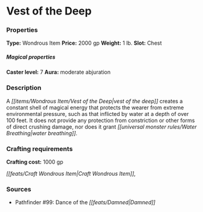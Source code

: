 ﻿---
Title: "Vest of the Deep"
Type: "Wondrous Item"
Price: "2000 gp"
Weight: "1 lb."
Slot: "Chest"
Caster level: "7"
Aura: "moderate abjuration"
Description: |
  "A _vest of the deep_ creates a constant shell of magical energy that protects the wearer from extreme environmental pressure, such as that inflicted by water at a depth of over 100 feet. It does not provide any protection from constriction or other forms of direct crushing damage, nor does it grant water breathing."
Crafting cost: "1000 gp"
Sources: "['Pathfinder #99: Dance of the Damned']"
---

# Vest of the Deep

### Properties

**Type:** Wondrous Item **Price:** 2000 gp **Weight:** 1 lb. **Slot:** Chest

##### Magical properties

**Caster level:** 7 **Aura:** moderate abjuration

### Description

A _[[items/Wondrous Item/Vest of the Deep|vest of the deep]]_ creates a constant shell of magical energy that protects the wearer from extreme environmental pressure, such as that inflicted by water at a depth of over 100 feet. It does not provide any protection from constriction or other forms of direct crushing damage, nor does it grant _[[universal monster rules/Water Breathing|water breathing]]_.

### Crafting requirements

**Crafting cost:** 1000 gp

_[[feats/Craft Wondrous Item|Craft Wondrous Item]]_,

### Sources

* Pathfinder #99: Dance of the _[[feats/Damned|Damned]]_